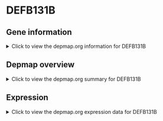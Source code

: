 <h1>DEFB131B</h1>

<h2>Gene information</h2>
<details>
  <summary>Click to view the depmap.org information for DEFB131B</summary>
  <p><a href="https://depmap.org/portal/gene/DEFB131B?tab=about" target="_BLANK">Open page in a new tab...</a></p>
  <iframe src="https://depmap.org/portal/gene/DEFB131B?tab=about" style="border:none;width:100%;height:800px"></iframe>
</details>

<h2>Depmap overview</h2>
<details>
  <summary>Click to view the depmap.org summary for DEFB131B</summary>
  <p><a href="https://depmap.org/portal/gene/DEFB131B?tab=overview" target="_BLANK">Open page in a new tab...</a></p>
  <iframe src="https://depmap.org/portal/gene/DEFB131B?tab=overview" style="border:none;width:100%;height:800px"></iframe>
</details>

<h2>Expression</h2>
<details>
  <summary>Click to view the depmap.org expression data for DEFB131B</summary>
  <p><a href="https://depmap.org/portal/gene/DEFB131B?tab=characterization" target="_BLANK">Open page in a new tab...</a></p>
  <iframe src="https://depmap.org/portal/gene/DEFB131B?tab=characterization" style="border:none;width:100%;height:800px"></iframe>
</details>


<!--
<h2>Reactome Pathway diagram</h2>
<details>
  <summary>Click to view the Reactome pathway for DEFB131B</summary>
  <p><a href="PURL" target="_BLANK">Open page in a new tab...</a></p>
  PNAME
</details>
-->


